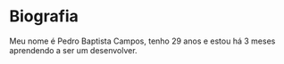 # Biografia
Meu nome é Pedro Baptista Campos, tenho 29 anos e estou há 3 meses aprendendo a ser um desenvolver.
